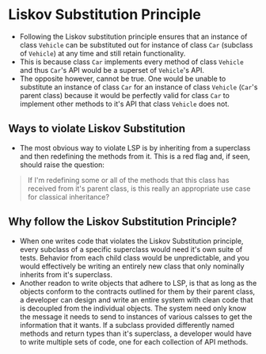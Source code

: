 # Liskov Substitution Principle

* Following the Liskov substitution principle ensures that an instance of class `Vehicle` can be substituted out for instance of 
class `Car` (subclass of `Vehicle`) at any time and still retain functionality.
* This is because class `Car` implements every method of class `Vehicle` and thus `Car`'s API would be a superset of `Vehicle`'s API.
* The opposite however, cannot be true. One would be unable to substitute an instance of class `Car` for an instance of class `Vehicle`
(`Car`'s parent class) because it would be perfectly valid for class `Car` to implement other methods to it's API that class `Vehicle`
does not.

## Ways to violate Liskov Substitution

* The most obvious way to violate LSP is by inheriting from a superclass and then redefining the methods from it. This is a red flag and, 
if seen, should raise the question:

> If I'm redefining some or all of the methods that this class has received from it's parent class, is this really an appropriate use case 
> for classical inheritance?

## Why follow the Liskov Substitution Principle?

* When one writes code that violates the Liskov Substitution principle, every subclass of a specific superclass would need it's own
suite of tests. Behavior from each child class would be unpredictable, and you would effectively be writing an entirely new class
that only nominally inherits from it's superclass.
* Another readon to write objects that adhere to LSP, is that as long as the objects conform to the contracts outlined for them by their
parent class, a developer can design and write an entire system with clean code that is decoupled from the individual objects. The system
need only know the message it needs to send to instances of various calsses to get the information that it wants. If a subclass provided 
differently named methods and return types than it's superclass, a developer would have to write multiple sets of code, one for each collection
of API methods.
